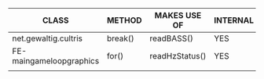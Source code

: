 |CLASS   | METHOD  | MAKES USE OF  |INTERNAL   | EXTERNAL  |
|---|---|---|---|---|
|net.gewaltig.cultris   |break()   | readBASS()  | YES   | NO   |
|FE-maingameloopgraphics   | for()  | readHzStatus()   | YES   | NO  |
|   |   |   |   |   |
